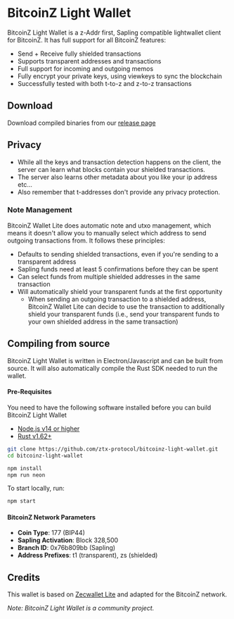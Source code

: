 # BitcoinZ Light Wallet

BitcoinZ Light Wallet is a z-Addr first, Sapling compatible lightwallet client for BitcoinZ. It has full support for all BitcoinZ features:
- Send + Receive fully shielded transactions  
- Supports transparent addresses and transactions
- Full support for incoming and outgoing memos
- Fully encrypt your private keys, using viewkeys to sync the blockchain
- Successfully tested with both t-to-z and z-to-z transactions

## Download
Download compiled binaries from our [release page](https://github.com/ztx-protocol/bitcoinz-light-wallet/releases)

## Privacy
* While all the keys and transaction detection happens on the client, the server can learn what blocks contain your shielded transactions.
* The server also learns other metadata about you like your ip address etc...
* Also remember that t-addresses don't provide any privacy protection.


### Note Management
BitcoinZ Wallet Lite does automatic note and utxo management, which means it doesn't allow you to manually select which address to send outgoing transactions from. It follows these principles:
* Defaults to sending shielded transactions, even if you're sending to a transparent address
* Sapling funds need at least 5 confirmations before they can be spent
* Can select funds from multiple shielded addresses in the same transaction
* Will automatically shield your transparent funds at the first opportunity
    * When sending an outgoing transaction to a shielded address, BitcoinZ Wallet Lite can decide to use the transaction to additionally shield your transparent funds (i.e., send your transparent funds to your own shielded address in the same transaction)

## Compiling from source
BitcoinZ Light Wallet is written in Electron/Javascript and can be built from source. It will also automatically compile the Rust SDK needed to run the wallet.

#### Pre-Requisites
You need to have the following software installed before you can build BitcoinZ Light Wallet

* [Node.js v14 or higher](https://nodejs.org) 
* [Rust v1.62+](https://www.rust-lang.org/tools/install)

```bash
git clone https://github.com/ztx-protocol/bitcoinz-light-wallet.git
cd bitcoinz-light-wallet

npm install
npm run neon
```

To start locally, run:
```bash
npm start
```

#### BitcoinZ Network Parameters
- **Coin Type**: 177 (BIP44)
- **Sapling Activation**: Block 328,500
- **Branch ID**: 0x76b809bb (Sapling)
- **Address Prefixes**: t1 (transparent), zs (shielded)

## Credits
This wallet is based on [Zecwallet Lite](https://github.com/adityapk00/zecwallet-lite) and adapted for the BitcoinZ network.

_Note: BitcoinZ Light Wallet is a community project._
